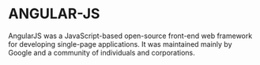 # ANGULAR-JS
AngularJS was a JavaScript-based open-source front-end web framework for developing single-page applications. It was maintained mainly by Google and a community of individuals and corporations.
